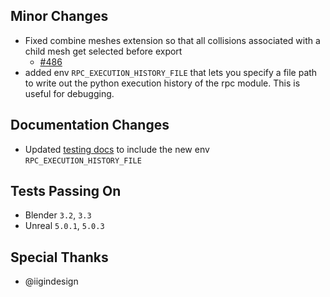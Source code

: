 ## Minor Changes
* Fixed combine meshes extension so that all collisions associated with a child mesh get selected before export
  * [#486](https://github.com/EpicGames/BlenderTools/issues/352)
* added env `RPC_EXECUTION_HISTORY_FILE` that lets you specify a file path to write out the python execution history of the rpc module. This is useful for debugging.

## Documentation Changes
* Updated [testing docs](https://epicgames.github.io/BlenderTools/contributing/testing.html#environment-variables) to include the new env `RPC_EXECUTION_HISTORY_FILE`

## Tests Passing On
* Blender `3.2`, `3.3`
* Unreal `5.0.1`, `5.0.3`

## Special Thanks
* @iigindesign

